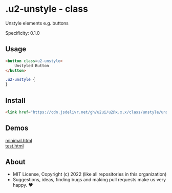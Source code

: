 # .u2-unstyle - class
Unstyle elements e.g. buttons

Specificity: 0.1.0

## Usage

```html
<button class=u2-unstyle>
    Unstyled Button
</button>
```

```css
.u2-unstyle {
}
```

## Install

```html
<link href="https://cdn.jsdelivr.net/gh/u2ui/u2@x.x.x/class/unstyle/unstyle.min.css" rel=stylesheet>
```

## Demos

[minimal.html](http://gcdn.li/u2ui/u2@main/class/unstyle/tests/minimal.html)  
[test.html](http://gcdn.li/u2ui/u2@main/class/unstyle/tests/test.html)  

## About

- MIT License, Copyright (c) 2022 <u2> (like all repositories in this organization) <br>
- Suggestions, ideas, finding bugs and making pull requests make us very happy. ♥

